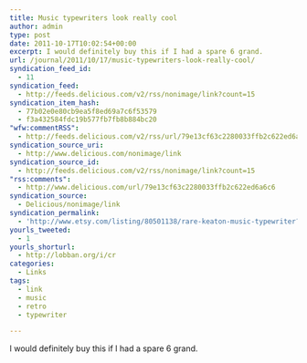 ```yaml
---
title: Music typewriters look really cool
author: admin
type: post
date: 2011-10-17T10:02:54+00:00
excerpt: I would definitely buy this if I had a spare 6 grand.
url: /journal/2011/10/17/music-typewriters-look-really-cool/
syndication_feed_id:
  - 11
syndication_feed:
  - http://feeds.delicious.com/v2/rss/nonimage/link?count=15
syndication_item_hash:
  - 77b02e0e80cb9ea5f8ed69a7c6f53579
  - f3a432584fdc19b577fb7fb8b884bc20
"wfw:commentRSS":
  - http://feeds.delicious.com/v2/rss/url/79e13cf63c2280033ffb2c622ed6a6c6
syndication_source_uri:
  - http://www.delicious.com/nonimage/link
syndication_source_id:
  - http://feeds.delicious.com/v2/rss/nonimage/link?count=15
"rss:comments":
  - http://www.delicious.com/url/79e13cf63c2280033ffb2c622ed6a6c6
syndication_source:
  - Delicious/nonimage/link
syndication_permalink:
  - 'http://www.etsy.com/listing/80501138/rare-keaton-music-typewriter?ref=sr_gallery_1&amp;ga_search_submit=&amp;ga_search_query=music+typewriter&amp;ga_order=most_relevant&amp;ga_ship_to=US&amp;ga_view_type=gallery&amp;ga_search_type=vintage&amp;ga_facet=vintage'
yourls_tweeted:
  - 1
yourls_shorturl:
  - http://lobban.org/i/cr
categories:
  - Links
tags:
  - link
  - music
  - retro
  - typewriter

---
```

I would definitely buy this if I had a spare 6 grand.